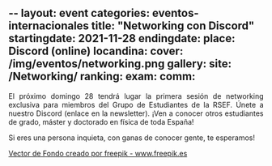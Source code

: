 --
layout: event
categories: eventos-internacionales
title: "Networking con Discord"
startingdate: 2021-11-28
endingdate:
place: Discord (online)
locandina:
cover: /img/eventos/networking.png
gallery:
site: /Networking/
ranking: 
exam:
comm:
---

<p style="text-align: justify;">
	El próximo domingo 28 tendrá lugar la primera sesión de networking exclusiva para miembros del Grupo de Estudiantes de la RSEF. Únete a nuestro Discord (enlace en la newsletter). ¡Ven a conocer otros estudiantes de grado, máster y doctorado en física de toda España!
</p>

<p style="text-align: justify;">
  Si eres una persona inquieta, con ganas de conocer gente, te esperamos!
</p>
    
<a href='https://www.freepik.es/vectores/fondo'>Vector de Fondo creado por freepik - www.freepik.es</a>
